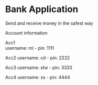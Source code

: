 # Bank Application

Send and receive money in the safest way

Account information

Acc1        
username: ml -
pin: 1111

Acc2
username: cd -
pin: 2222

Acc3
username: stw -
pin: 3333


Acc4
username: ss -
pin: 4444